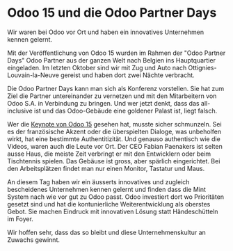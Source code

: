 # Odoo 15 und die Odoo Partner Days
Wir waren bei Odoo vor Ort und haben ein innovatives Unternehmen kennen gelernt.

Mit der Veröffentlichung von Odoo 15 wurden im Rahmen der "Odoo Partner Days" Odoo Partner aus der ganzen Welt nach Belgien ins Hauptquartier eingeladen. Im letzten Oktober sind wir mit Zug und Auto nach Ottignies-Louvain-la-Neuve gereist und haben dort zwei Nächte verbracht.

Die Odoo Partner Days kann man sich als Konferenz vorstellen. Sie hat zum Ziel die Partner untereinander zu vernetzen und mit den Mitarbeitern von Odoo S.A. in Verbindung zu bringen. Und wer jetzt denkt, dass das all-inclusive ist und das Odoo-Gebäude eine goldener Palast ist, liegt falsch.

Wer die [Keynote von Odoo 15](https://www.youtube.com/watch?v=yI1efQG5954) gesehen hat, musste sicher schmunzeln. Sei es der französische Akzent oder die überspielten Dialoge, was unbeholfen wirkt, hat eine bestimmte Authentitizität. Und genauso authentisch wie die Videos, waren auch die Leute vor Ort. Der CEO Fabian Paenakers ist selten ausse Haus, die meiste Zeit verbringt er mit den Entwicklern oder beim Tischtennis spielen. Das Gebäuse ist gross, aber spärlich eingerichtet. Bei den Arbeitsplätzen findet man nur einen Monitor, Tastatur und Maus.

An diesem Tag haben wir ein äusserts innovatives und zugleich bescheidenes Unternehmen kennen gelernt und finden dass die Mint System nach wie vor gut zu Odoo passt. Odoo investiert dort wo Prioritäten gesetzt sind und hat die kontunierliche Weiterentwicklung als oberstes Gebot. Sie machen Eindruck mit innovativen Lösung statt Händeschütteln im Foyer.

Wir hoffen sehr, dass das so bleibt und diese Unternehmenskultur an Zuwachs gewinnt.